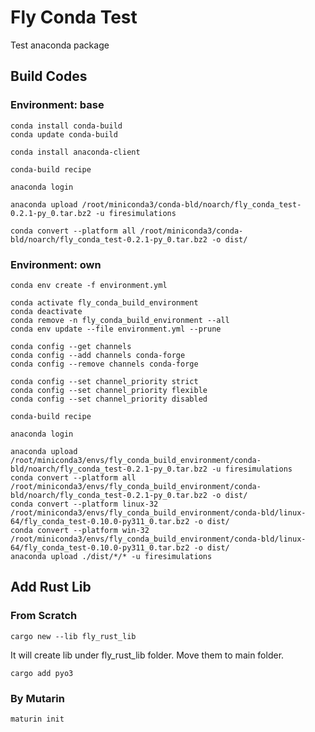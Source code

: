 # Fly Conda Test

Test anaconda package

## Build Codes

### Environment: base

```shell
conda install conda-build
conda update conda-build

conda install anaconda-client

conda-build recipe

anaconda login

anaconda upload /root/miniconda3/conda-bld/noarch/fly_conda_test-0.2.1-py_0.tar.bz2 -u firesimulations

conda convert --platform all /root/miniconda3/conda-bld/noarch/fly_conda_test-0.2.1-py_0.tar.bz2 -o dist/
```

### Environment: own

```shell
conda env create -f environment.yml

conda activate fly_conda_build_environment
conda deactivate
conda remove -n fly_conda_build_environment --all
conda env update --file environment.yml --prune

conda config --get channels
conda config --add channels conda-forge
conda config --remove channels conda-forge

conda config --set channel_priority strict
conda config --set channel_priority flexible
conda config --set channel_priority disabled

conda-build recipe

anaconda login

anaconda upload /root/miniconda3/envs/fly_conda_build_environment/conda-bld/noarch/fly_conda_test-0.2.1-py_0.tar.bz2 -u firesimulations
conda convert --platform all /root/miniconda3/envs/fly_conda_build_environment/conda-bld/noarch/fly_conda_test-0.2.1-py_0.tar.bz2 -o dist/
conda convert --platform linux-32 /root/miniconda3/envs/fly_conda_build_environment/conda-bld/linux-64/fly_conda_test-0.10.0-py311_0.tar.bz2 -o dist/
conda convert --platform win-32 /root/miniconda3/envs/fly_conda_build_environment/conda-bld/linux-64/fly_conda_test-0.10.0-py311_0.tar.bz2 -o dist/
anaconda upload ./dist/*/* -u firesimulations
```


## Add Rust Lib

### From Scratch

```shell
cargo new --lib fly_rust_lib
```

It will create lib under fly_rust_lib folder. Move them to main folder.

```shell
cargo add pyo3
```

### By Mutarin

```shell
maturin init
```
